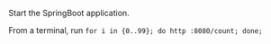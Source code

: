 Start the SpringBoot application.

From a terminal, run `for i in {0..99}; do http :8080/count; done;`



